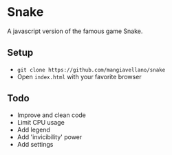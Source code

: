 # Snake

A javascript version of the famous game Snake.

## Setup

 - `git clone https://github.com/mangiavellano/snake`
 - Open `index.html` with your favorite browser

## Todo

 - Improve and clean code
 - Limit CPU usage
 - Add legend
 - Add 'invicibility' power
 - Add settings
